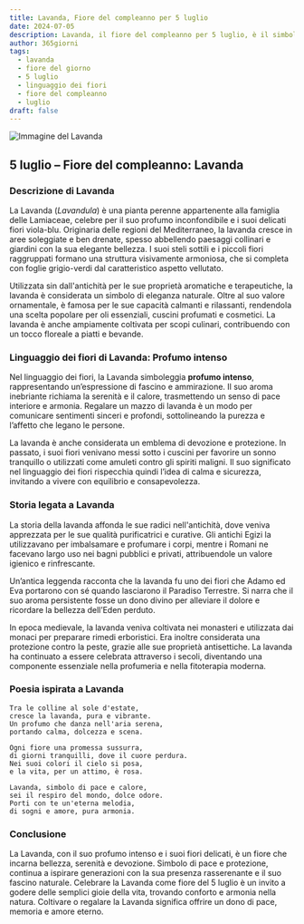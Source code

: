 ```yaml
---
title: Lavanda, Fiore del compleanno per 5 luglio
date: 2024-07-05
description: Lavanda, il fiore del compleanno per 5 luglio, è il simbolo di Profumo intenso. Scopri il suo significato unico, le storie affascinanti e la poesia che celebra la sua bellezza.
author: 365giorni
tags:
  - lavanda
  - fiore del giorno
  - 5 luglio
  - linguaggio dei fiori
  - fiore del compleanno
  - luglio
draft: false
---
```


![Immagine del Lavanda](https://cdn.pixabay.com/photo/2020/07/08/08/06/flowers-5383054_1280.jpg)

## 5 luglio – Fiore del compleanno: Lavanda

### Descrizione di Lavanda

La Lavanda (_Lavandula_) è una pianta perenne appartenente alla famiglia delle Lamiaceae, celebre per il suo profumo inconfondibile e i suoi delicati fiori viola-blu. Originaria delle regioni del Mediterraneo, la lavanda cresce in aree soleggiate e ben drenate, spesso abbellendo paesaggi collinari e giardini con la sua elegante bellezza. I suoi steli sottili e i piccoli fiori raggruppati formano una struttura visivamente armoniosa, che si completa con foglie grigio-verdi dal caratteristico aspetto vellutato.

Utilizzata sin dall'antichità per le sue proprietà aromatiche e terapeutiche, la lavanda è considerata un simbolo di eleganza naturale. Oltre al suo valore ornamentale, è famosa per le sue capacità calmanti e rilassanti, rendendola una scelta popolare per oli essenziali, cuscini profumati e cosmetici. La lavanda è anche ampiamente coltivata per scopi culinari, contribuendo con un tocco floreale a piatti e bevande.

### Linguaggio dei fiori di Lavanda: Profumo intenso

Nel linguaggio dei fiori, la Lavanda simboleggia **profumo intenso**, rappresentando un’espressione di fascino e ammirazione. Il suo aroma inebriante richiama la serenità e il calore, trasmettendo un senso di pace interiore e armonia. Regalare un mazzo di lavanda è un modo per comunicare sentimenti sinceri e profondi, sottolineando la purezza e l’affetto che legano le persone.

La lavanda è anche considerata un emblema di devozione e protezione. In passato, i suoi fiori venivano messi sotto i cuscini per favorire un sonno tranquillo o utilizzati come amuleti contro gli spiriti maligni. Il suo significato nel linguaggio dei fiori rispecchia quindi l’idea di calma e sicurezza, invitando a vivere con equilibrio e consapevolezza.

### Storia legata a Lavanda

La storia della lavanda affonda le sue radici nell'antichità, dove veniva apprezzata per le sue qualità purificatrici e curative. Gli antichi Egizi la utilizzavano per imbalsamare e profumare i corpi, mentre i Romani ne facevano largo uso nei bagni pubblici e privati, attribuendole un valore igienico e rinfrescante.

Un’antica leggenda racconta che la lavanda fu uno dei fiori che Adamo ed Eva portarono con sé quando lasciarono il Paradiso Terrestre. Si narra che il suo aroma persistente fosse un dono divino per alleviare il dolore e ricordare la bellezza dell’Eden perduto.

In epoca medievale, la lavanda veniva coltivata nei monasteri e utilizzata dai monaci per preparare rimedi erboristici. Era inoltre considerata una protezione contro la peste, grazie alle sue proprietà antisettiche. La lavanda ha continuato a essere celebrata attraverso i secoli, diventando una componente essenziale nella profumeria e nella fitoterapia moderna.

### Poesia ispirata a Lavanda

```
Tra le colline al sole d'estate,  
cresce la lavanda, pura e vibrante.  
Un profumo che danza nell'aria serena,  
portando calma, dolcezza e scena.  

Ogni fiore una promessa sussurra,  
di giorni tranquilli, dove il cuore perdura.  
Nei suoi colori il cielo si posa,  
e la vita, per un attimo, è rosa.  

Lavanda, simbolo di pace e calore,  
sei il respiro del mondo, dolce odore.  
Porti con te un'eterna melodia,  
di sogni e amore, pura armonia.  
```

### Conclusione

La Lavanda, con il suo profumo intenso e i suoi fiori delicati, è un fiore che incarna bellezza, serenità e devozione. Simbolo di pace e protezione, continua a ispirare generazioni con la sua presenza rasserenante e il suo fascino naturale. Celebrare la Lavanda come fiore del 5 luglio è un invito a godere delle semplici gioie della vita, trovando conforto e armonia nella natura. Coltivare o regalare la Lavanda significa offrire un dono di pace, memoria e amore eterno.